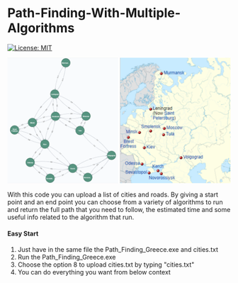 # Path-Finding-With-Multiple-Algorithms
[![License: MIT](https://img.shields.io/badge/License-MIT-yellow.svg)](https://opensource.org/licenses/MIT "MIT License")

![Path finding cover image](https://github.com/NikitasMaragkos/Path-Finding-With-Multiple-Algorithms/blob/main/PathFinding.png?raw=true)

With this code you can upload a list of cities and roads. By giving a start point and an end point you can choose from a variety of algorithms to run and return the full path that you need to follow, the estimated time and some useful info related to the algorithm that run. 

#### Easy Start
1) Just have in the same file the Path_Finding_Greece.exe and cities.txt
2) Run the Path_Finding_Greece.exe
3) Choose the option 8 to upload cities.txt by typing "cities.txt"
4) You can do everything you want from below context
